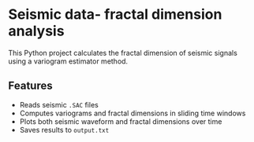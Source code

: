 # Seismic data- fractal dimension analysis

This Python project calculates the fractal dimension of seismic signals using a variogram estimator method.

## Features

- Reads seismic `.SAC` files  
- Computes variograms and fractal dimensions in sliding time windows  
- Plots both seismic waveform and fractal dimensions over time  
- Saves results to `output.txt`


